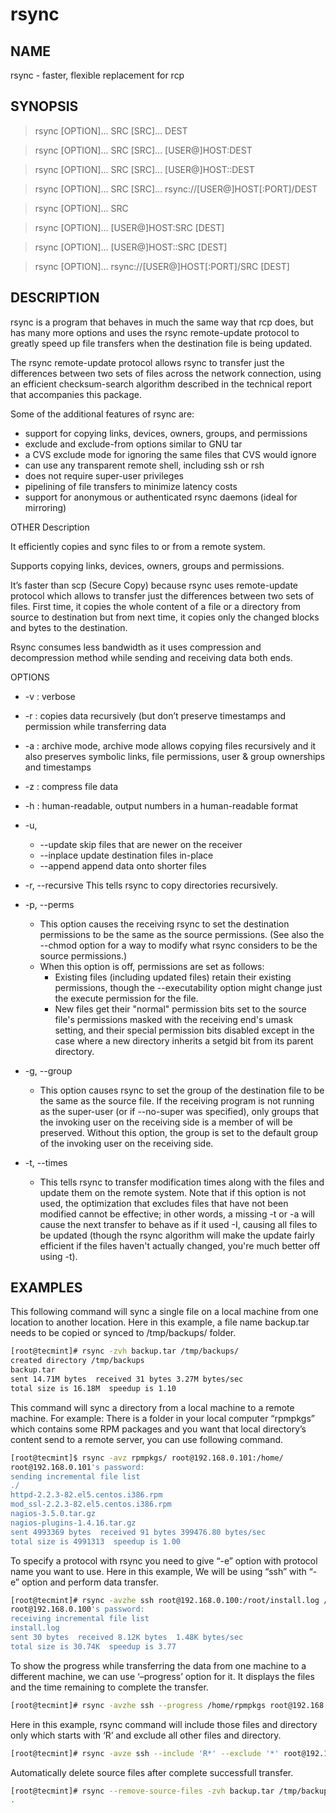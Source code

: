 # rsync

## NAME

rsync - faster, flexible replacement for rcp

## SYNOPSIS

> rsync [OPTION]... SRC [SRC]... DEST

> rsync [OPTION]... SRC [SRC]... [USER@]HOST:DEST

> rsync [OPTION]... SRC [SRC]... [USER@]HOST::DEST

> rsync [OPTION]... SRC [SRC]... rsync://[USER@]HOST[:PORT]/DEST

> rsync [OPTION]... SRC

> rsync [OPTION]... [USER@]HOST:SRC [DEST]

> rsync [OPTION]... [USER@]HOST::SRC [DEST]

> rsync [OPTION]... rsync://[USER@]HOST[:PORT]/SRC [DEST]

## DESCRIPTION

rsync  is a program that behaves in much the same way that rcp does, but has many more options and uses the rsync remote-update protocol to greatly speed up file transfers when the destination file is being updated.

The rsync remote-update protocol allows rsync to transfer just the differences between two sets of files across the network connection, using an efficient checksum-search algorithm described in the technical report that accompanies this package.

Some of the additional features of rsync are:

* support for copying links, devices, owners, groups, and permissions
* exclude and exclude-from options similar to GNU tar
* a CVS exclude mode for ignoring the same files that CVS would ignore
* can use any transparent remote shell, including ssh or rsh
* does not require super-user privileges
* pipelining of file transfers to minimize latency costs
* support for anonymous or authenticated rsync daemons (ideal for mirroring)

OTHER Description

It efficiently copies and sync files to or from a remote system.

Supports copying links, devices, owners, groups and permissions.

It’s faster than scp (Secure Copy) because rsync uses remote-update protocol which allows to transfer just the differences between two sets of files. First time, it copies the whole content of a file or a directory from source to destination but from next time, it copies only the changed blocks and bytes to the destination.

Rsync consumes less bandwidth as it uses compression and decompression method while sending and receiving data both ends.

OPTIONS

* -v : verbose

* -r : copies data recursively (but don’t preserve timestamps and permission while transferring data

* -a : archive mode, archive mode allows copying files recursively and it also preserves symbolic links, file permissions, user & group ownerships and timestamps

* -z : compress file data

* -h : human-readable, output numbers in a human-readable format

* -u,  
  * --update skip files that are newer on the receiver
  * --inplace update destination files in-place
  * --append append data onto shorter files

* -r,  --recursive
       This tells rsync to copy directories recursively.
* -p, --perms

  * This option causes the receiving rsync to set the destination permissions to be the same as the source permissions.  (See also the --chmod option for a way to modify what rsync considers to be the source permissions.)
  * When this option is off, permissions are set as follows:
    * Existing  files (including  updated files) retain their existing permissions, though the --executability option might change just the execute permission for the file.
    * New files get their "normal" permission bits set to the source file's permissions masked with the receiving end's umask setting, and their special permission bits disabled except in the case where a new directory inherits a setgid bit from its parent directory.
* -g, --group
  * This option causes rsync to set the group of the destination file to be the same as the source file.  If the receiving program is not running as the super-user (or if --no-super was specified), only  groups that the invoking user on the receiving side is a member of will be preserved. Without this option, the group is set to the default group of the invoking user on the receiving side.
* -t, --times
  * This tells rsync to transfer modification times along with the files and update them on the remote system.  Note that if this option is not used, the optimization that excludes files that have not been modified cannot be effective; in other words, a missing -t or -a will cause the next transfer to behave as if it used -I, causing all files to be updated (though the rsync algorithm will make the update fairly efficient if the files haven't actually changed, you're much better off using -t).

## EXAMPLES

This following command will sync a single file on a local machine from one location to another location. Here in this example, a file name backup.tar needs to be copied or synced to /tmp/backups/ folder.

```bash
[root@tecmint]# rsync -zvh backup.tar /tmp/backups/
created directory /tmp/backups
backup.tar
sent 14.71M bytes  received 31 bytes 3.27M bytes/sec
total size is 16.18M  speedup is 1.10
```

This command will sync a directory from a local machine to a remote machine. For example: There is a folder in your local computer “rpmpkgs” which contains some RPM packages and you want that local directory’s content send to a remote server, you can use following command.

```bash
[root@tecmint]$ rsync -avz rpmpkgs/ root@192.168.0.101:/home/
root@192.168.0.101's password:
sending incremental file list
./
httpd-2.2.3-82.el5.centos.i386.rpm
mod_ssl-2.2.3-82.el5.centos.i386.rpm
nagios-3.5.0.tar.gz
nagios-plugins-1.4.16.tar.gz
sent 4993369 bytes  received 91 bytes 399476.80 bytes/sec
total size is 4991313  speedup is 1.00
```

To specify a protocol with rsync you need to give “-e” option with protocol name you want to use. Here in this example, We will be using “ssh” with “-e” option and perform data transfer.

```bash
[root@tecmint]# rsync -avzhe ssh root@192.168.0.100:/root/install.log /tmp/
root@192.168.0.100's password:
receiving incremental file list
install.log
sent 30 bytes  received 8.12K bytes  1.48K bytes/sec
total size is 30.74K  speedup is 3.77
```

To show the progress while transferring the data from one machine to a different machine, we can use ‘–progress’ option for it. It displays the files and the time remaining to complete the transfer.

```bash
[root@tecmint]# rsync -avzhe ssh --progress /home/rpmpkgs root@192.168.0.100:/root/rpmpkgs
```

Here in this example, rsync command will include those files and directory only which starts with ‘R’ and exclude all other files and directory.

```bash
[root@tecmint]# rsync -avze ssh --include 'R*' --exclude '*' root@192.168.0.101:/var/lib/rpm/ /root/rpm
```

Automatically delete source files after complete successfull transfer.

```bash
[root@tecmint]# rsync --remove-source-files -zvh backup.tar /tmp/backups/
.
```
